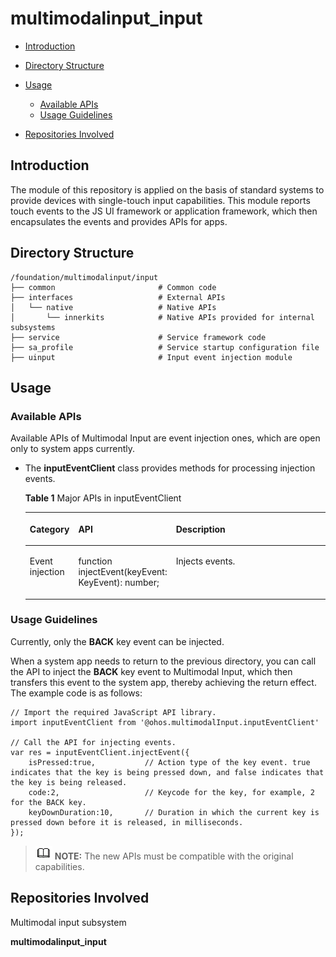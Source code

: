 # multimodalinput\_input<a name="EN-US_TOPIC_0000001147497185"></a>

-   [Introduction](#section11660541593)
-   [Directory Structure](#section14408467105)
-   [Usage](#section18111235161011)
    -   [Available APIs](#section86358081116)
    -   [Usage Guidelines](#section789634518111)

-   [Repositories Involved](#section135327891219)

## Introduction<a name="section11660541593"></a>

The module of this repository is applied on the basis of standard systems to provide devices with single-touch input capabilities. This module reports touch events to the JS UI framework or application framework, which then encapsulates the events and provides APIs for apps.

## Directory Structure<a name="section14408467105"></a>

```
/foundation/multimodalinput/input
├── common                       # Common code
├── interfaces                   # External APIs
│   └── native                   # Native APIs
│       └── innerkits            # Native APIs provided for internal subsystems
├── service                      # Service framework code
├── sa_profile                   # Service startup configuration file
├── uinput                       # Input event injection module
```

## Usage<a name="section18111235161011"></a>

### Available APIs<a name="section86358081116"></a>

Available APIs of Multimodal Input are event injection ones, which are open only to system apps currently.

-   The  **inputEventClient**  class provides methods for processing injection events.

    **Table  1**  Major APIs in inputEventClient

    <a name="t49c6a8df29a143a98ef6f66f43c7eac8"></a>
    <table><thead align="left"><tr id="rf815506c67654ad4ac014b339ee3292d"><th class="cellrowborder" valign="top" width="15.031503150315032%" id="mcps1.2.4.1.1"><p id="a59bc0498281e498289e11d5e584eb293"><a name="a59bc0498281e498289e11d5e584eb293"></a><a name="a59bc0498281e498289e11d5e584eb293"></a>Category</p>
    </th>
    <th class="cellrowborder" valign="top" width="23.152315231523154%" id="mcps1.2.4.1.2"><p id="aa1226795522e4609b6b1d210255beeff"><a name="aa1226795522e4609b6b1d210255beeff"></a><a name="aa1226795522e4609b6b1d210255beeff"></a>API</p>
    </th>
    <th class="cellrowborder" valign="top" width="61.816181618161814%" id="mcps1.2.4.1.3"><p id="a34777ce8d3174036ba45b9fd51dc4848"><a name="a34777ce8d3174036ba45b9fd51dc4848"></a><a name="a34777ce8d3174036ba45b9fd51dc4848"></a>Description</p>
    </th>
    </tr>
    </thead>
    <tbody><tr id="ra7599f41f04548858a77e2062aad2cf5"><td class="cellrowborder" valign="top" width="15.031503150315032%" headers="mcps1.2.4.1.1 "><p id="a63ab1186072d4bcdb32d4e11b9243b57"><a name="a63ab1186072d4bcdb32d4e11b9243b57"></a><a name="a63ab1186072d4bcdb32d4e11b9243b57"></a>Event injection</p>
    </td>
    <td class="cellrowborder" valign="top" width="23.152315231523154%" headers="mcps1.2.4.1.2 "><p id="a3d9b89df15074475a45ed26503e22c21"><a name="a3d9b89df15074475a45ed26503e22c21"></a><a name="a3d9b89df15074475a45ed26503e22c21"></a>function injectEvent(keyEvent: KeyEvent): number;</p>
    </td>
    <td class="cellrowborder" valign="top" width="61.816181618161814%" headers="mcps1.2.4.1.3 "><p id="a33c82952289f40a09773ce2fed14f6aa"><a name="a33c82952289f40a09773ce2fed14f6aa"></a><a name="a33c82952289f40a09773ce2fed14f6aa"></a>Injects events.</p>
    </td>
    </tr>
    </tbody>
    </table>


### Usage Guidelines<a name="section789634518111"></a>

Currently, only the  **BACK**  key event can be injected.

When a system app needs to return to the previous directory, you can call the API to inject the  **BACK**  key event to Multimodal Input, which then transfers this event to the system app, thereby achieving the return effect. The example code is as follows:

```
// Import the required JavaScript API library.
import inputEventClient from '@ohos.multimodalInput.inputEventClient'

// Call the API for injecting events.
var res = inputEventClient.injectEvent({
    isPressed:true,           // Action type of the key event. true indicates that the key is being pressed down, and false indicates that the key is being released.
    code:2,                   // Keycode for the key, for example, 2 for the BACK key.
    keyDownDuration:10,       // Duration in which the current key is pressed down before it is released, in milliseconds.
});
```

>![](figures/icon-note.gif) **NOTE:**
>The new APIs must be compatible with the original capabilities.

## Repositories Involved<a name="section135327891219"></a>

Multimodal input subsystem

**multimodalinput\_input**


